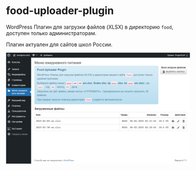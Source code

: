# food-uploader-plugin

WordPress Плагин для загрузки файлов (XLSX) в директорию `food`, доступен только администраторам. 

Плагин актуален для сайтов школ России.

![XLSX в директорию food](screenshot.png?raw=true)
